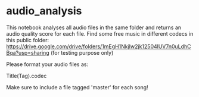 # audio_analysis
This notebook analyses all audio files in the same folder and returns an audio quality score for each file.
Find some free music in different codecs in this public folder: https://drive.google.com/drive/folders/1mEgH1NkjIw2jk12504lUV7n0uLdhCBqa?usp=sharing 
(for testing purpose only)

Please format your audio files as:

Title(Tag).codec

Make sure to include a file tagged 'master' for each song!


